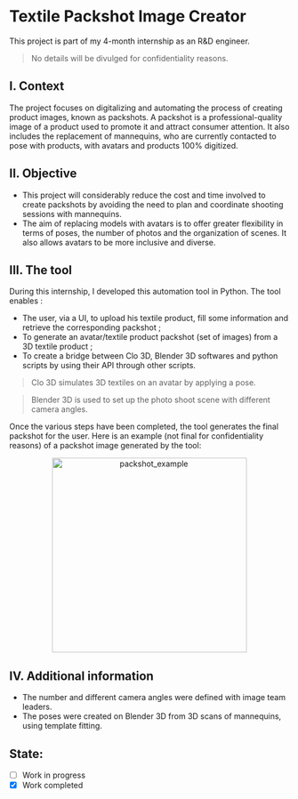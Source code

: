 # Textile Packshot Image Creator
This project is part of my 4-month internship as an R&D engineer.
> No details will be divulged for confidentiality reasons. 

## I. Context
The project focuses on digitalizing and automating the process of creating product images, known as packshots. A packshot is a professional-quality image of a product used to promote it and attract consumer attention. It also includes the replacement of mannequins, who are currently contacted to pose with products, with avatars and products 100% digitized.

## II. Objective
- This project will considerably reduce the cost and time involved to create packshots by avoiding the need to plan and coordinate shooting sessions with mannequins.
- The aim of replacing models with avatars is to offer greater flexibility in terms of poses, the number of photos and the organization of scenes. It also allows avatars to be more inclusive and diverse.

## III. The tool
During this internship, I developed this automation tool in Python. The tool enables :
- The user, via a UI, to upload his textile product, fill some information and retrieve the corresponding packshot ;
- To generate an avatar/textile product packshot (set of images) from a 3D textile product ;
- To create a bridge between Clo 3D, Blender 3D softwares and python scripts by using their API through other scripts.

> Clo 3D simulates 3D textiles on an avatar by applying a pose.

> Blender 3D is used to set up the photo shoot scene with different camera angles.

Once the various steps have been completed, the tool generates the final packshot for the user. Here is an example (not final for confidentiality reasons) of a packshot image generated by the tool:

<p align="center">
  <img width="350" alt="packshot_example" src="https://github.com/CyberTorii/Projects/assets/73184884/b3259dcc-111b-467f-9534-438e0cb96b49">
</p>

## IV. Additional information
- The number and different camera angles were defined with image team leaders.
- The poses were created on Blender 3D from 3D scans of mannequins, using template fitting.

## State:
- [ ] Work in progress
- [X] Work completed
